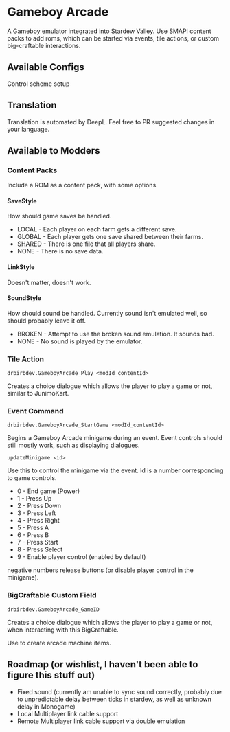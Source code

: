 ﻿# Gameboy Arcade

A Gameboy emulator integrated into Stardew Valley.  Use SMAPI content packs to add roms, which can be started via events, tile actions, or custom big-craftable interactions.

## Available Configs

Control scheme setup

## Translation

Translation is automated by DeepL.  Feel free to PR suggested changes in your language.

## Available to Modders

### Content Packs

Include a ROM as a content pack, with some options.

#### SaveStyle

How should game saves be handled.

* LOCAL - Each player on each farm gets a different save.
* GLOBAL - Each player gets one save shared between their farms.
* SHARED - There is one file that all players share.
* NONE - There is no save data.

#### LinkStyle

Doesn't matter, doesn't work.

#### SoundStyle

How should sound be handled.  Currently sound isn't emulated well, so should probably leave it off.

* BROKEN - Attempt to use the broken sound emulation.  It sounds bad.
* NONE - No sound is played by the emulator.

### Tile Action

`drbirbdev.GameboyArcade_Play <modId_contentId>`

Creates a choice dialogue which allows the player to play a game or not, similar to JunimoKart.

### Event Command

`drbirbdev.GameboyArcade_StartGame <modId_contentId>`

Begins a Gameboy Arcade minigame during an event.  Event controls should still mostly work, such as displaying dialogues.

`updateMinigame <id>`

Use this to control the minigame via the event.  Id is a number corresponding to game controls.

* 0 - End game (Power)
* 1 - Press Up
* 2 - Press Down
* 3 - Press Left
* 4 - Press Right
* 5 - Press A
* 6 - Press B
* 7 - Press Start
* 8 - Press Select
* 9 - Enable player control (enabled by default)

negative numbers release buttons (or disable player control in the minigame).

### BigCraftable Custom Field

`drbirbdev.GameboyArcade_GameID`

Creates a choice dialogue which allows the player to play a game or not, when interacting with this BigCraftable.

Use to create arcade machine items.

## Roadmap (or wishlist, I haven't been able to figure this stuff out)

* Fixed sound (currently am unable to sync sound correctly, probably due to unpredictable delay between ticks in stardew, as well as unknown delay in Monogame)
* Local Multiplayer link cable support
* Remote Multiplayer link cable support via double emulation
